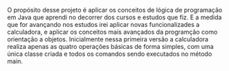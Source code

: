 O propósito desse projeto é aplicar os conceitos de lógica de programação em Java que aprendi no decorrer dos cursos e estudos que fiz. E a medida que for avançando nos estudos irei aplicar novas funcionalizades a calculadora, e aplicar os conceitos mais avançados da programção como orientação a objetos.
Inicialmente nessa primeira versão a calculadora realiza apenas as quatro operações básicas de forma simples, com uma única classe criada e todos os comandos sendo executados no método main.
